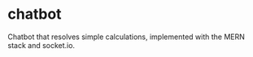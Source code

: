 # chatbot
Chatbot that resolves simple calculations, implemented with the MERN stack and socket.io.
